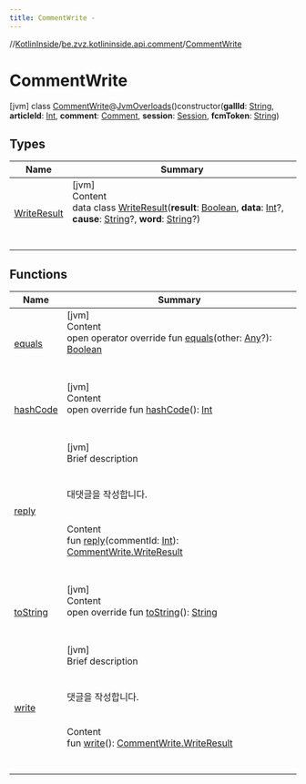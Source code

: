 ```yaml
---
title: CommentWrite -
---
```

//[KotlinInside](../../index.md)/[be.zvz.kotlininside.api.comment](../index.md)/[CommentWrite](index.md)



# CommentWrite  
 [jvm] class [CommentWrite](index.md)@[JvmOverloads](https://kotlinlang.org/api/latest/jvm/stdlib/kotlin.jvm/-jvm-overloads/index.html)()constructor(**gallId**: [String](https://kotlinlang.org/api/latest/jvm/stdlib/kotlin/-string/index.html), **articleId**: [Int](https://kotlinlang.org/api/latest/jvm/stdlib/kotlin/-int/index.html), **comment**: [Comment](../../be.zvz.kotlininside.api.type.comment/-comment/index.md), **session**: [Session](../../be.zvz.kotlininside.session/-session/index.md), **fcmToken**: [String](https://kotlinlang.org/api/latest/jvm/stdlib/kotlin/-string/index.html))   


## Types  
  
|  Name|  Summary| 
|---|---|
| [WriteResult](-write-result/index.md)| [jvm]  <br>Content  <br>data class [WriteResult](-write-result/index.md)(**result**: [Boolean](https://kotlinlang.org/api/latest/jvm/stdlib/kotlin/-boolean/index.html), **data**: [Int](https://kotlinlang.org/api/latest/jvm/stdlib/kotlin/-int/index.html)?, **cause**: [String](https://kotlinlang.org/api/latest/jvm/stdlib/kotlin/-string/index.html)?, **word**: [String](https://kotlinlang.org/api/latest/jvm/stdlib/kotlin/-string/index.html)?)  <br><br><br>


## Functions  
  
|  Name|  Summary| 
|---|---|
| [equals](https://kotlinlang.org/api/latest/jvm/stdlib/kotlin/-any/equals.html)| [jvm]  <br>Content  <br>open operator override fun [equals](https://kotlinlang.org/api/latest/jvm/stdlib/kotlin/-any/equals.html)(other: [Any](https://kotlinlang.org/api/latest/jvm/stdlib/kotlin/-any/index.html)?): [Boolean](https://kotlinlang.org/api/latest/jvm/stdlib/kotlin/-boolean/index.html)  <br><br><br>
| [hashCode](https://kotlinlang.org/api/latest/jvm/stdlib/kotlin/-any/hash-code.html)| [jvm]  <br>Content  <br>open override fun [hashCode](https://kotlinlang.org/api/latest/jvm/stdlib/kotlin/-any/hash-code.html)(): [Int](https://kotlinlang.org/api/latest/jvm/stdlib/kotlin/-int/index.html)  <br><br><br>
| [reply](reply.md)| [jvm]  <br>Brief description  <br><br><br>대댓글을 작성합니다.<br><br>  <br>Content  <br>fun [reply](reply.md)(commentId: [Int](https://kotlinlang.org/api/latest/jvm/stdlib/kotlin/-int/index.html)): [CommentWrite.WriteResult](-write-result/index.md)  <br><br><br>
| [toString](https://kotlinlang.org/api/latest/jvm/stdlib/kotlin/-any/to-string.html)| [jvm]  <br>Content  <br>open override fun [toString](https://kotlinlang.org/api/latest/jvm/stdlib/kotlin/-any/to-string.html)(): [String](https://kotlinlang.org/api/latest/jvm/stdlib/kotlin/-string/index.html)  <br><br><br>
| [write](write.md)| [jvm]  <br>Brief description  <br><br><br>댓글을 작성합니다.<br><br>  <br>Content  <br>fun [write](write.md)(): [CommentWrite.WriteResult](-write-result/index.md)  <br><br><br>

